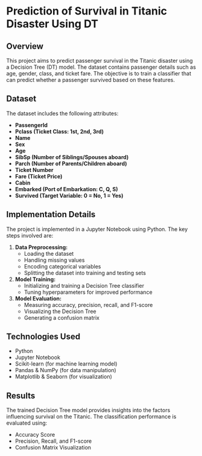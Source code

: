 # Prediction of Survival in Titanic Disaster Using DT

## Overview
This project aims to predict passenger survival in the Titanic disaster using a Decision Tree (DT) model. The dataset contains passenger details such as age, gender, class, and ticket fare. The objective is to train a classifier that can predict whether a passenger survived based on these features.

## Dataset
The dataset includes the following attributes:
- **PassengerId**
- **Pclass (Ticket Class: 1st, 2nd, 3rd)**
- **Name**
- **Sex**
- **Age**
- **SibSp (Number of Siblings/Spouses aboard)**
- **Parch (Number of Parents/Children aboard)**
- **Ticket Number**
- **Fare (Ticket Price)**
- **Cabin**
- **Embarked (Port of Embarkation: C, Q, S)**
- **Survived (Target Variable: 0 = No, 1 = Yes)**

## Implementation Details
The project is implemented in a Jupyter Notebook using Python. The key steps involved are:
1. **Data Preprocessing:**
   - Loading the dataset
   - Handling missing values
   - Encoding categorical variables
   - Splitting the dataset into training and testing sets
2. **Model Training:**
   - Initializing and training a Decision Tree classifier
   - Tuning hyperparameters for improved performance
3. **Model Evaluation:**
   - Measuring accuracy, precision, recall, and F1-score
   - Visualizing the Decision Tree
   - Generating a confusion matrix

## Technologies Used
- Python
- Jupyter Notebook
- Scikit-learn (for machine learning model)
- Pandas & NumPy (for data manipulation)
- Matplotlib & Seaborn (for visualization)


## Results
The trained Decision Tree model provides insights into the factors influencing survival on the Titanic. The classification performance is evaluated using:
- Accuracy Score
- Precision, Recall, and F1-score
- Confusion Matrix Visualization



